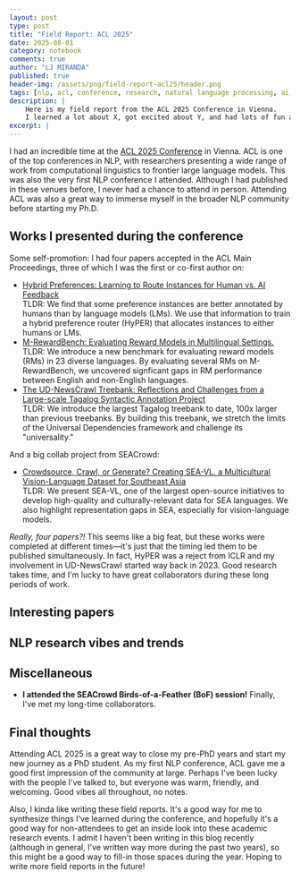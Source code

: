 ```yaml
---
layout: post
type: post
title: "Field Report: ACL 2025"
date: 2025-08-01
category: notebook
comments: true
author: "LJ MIRANDA"
published: true
header-img: /assets/png/field-report-acl25/header.png
tags: [nlp, acl, conference, research, natural language processing, ai, llm, reasoning]
description: |
    Here is my field report from the ACL 2025 Conference in Vienna.
    I learned a lot about X, got excited about Y, and had lots of fun all throughout!
excerpt: |
---
```


<span class="firstcharacter">I</span> had an incredible time at the [ACL 2025 Conference](https://2025.aclweb.org/) in Vienna.
ACL is one of the top conferences in NLP, with researchers presenting a wide range of work from computational linguistics to frontier large language models.
This was also the very first NLP conference I attended.
Although I had published in these venues before, I never had a chance to attend in person.
Attending ACL was also a great way to immerse myself in the broader NLP community before starting my Ph.D.

<!-- pictures of vienna and the place baby! -->


## Works I presented during the conference

Some self-promotion: I had four papers accepted in the ACL Main Proceedings, three of which I was the first or co-first author on:

- [Hybrid Preferences: Learning to Route Instances for Human vs. AI Feedback](https://arxiv.org/abs/2410.19133)<br>TLDR: We find that some preference instances are better annotated by humans than by language models (LMs). We use that information to train a hybrid preference router (HyPER) that allocates instances to either humans or LMs.
- [M-RewardBench: Evaluating Reward Models in Multilingual Settings.](https://arxiv.org/abs/2410.15522)<br>TLDR: We introduce a new benchmark for evaluating reward models (RMs) in 23 diverse languages. By evaluating several RMs on M-RewardBench, we uncovered signficant gaps in RM performance between English and non-English languages.
- [The UD-NewsCrawl Treebank: Reflections and Challenges from a Large-scale Tagalog Syntactic Annotation Project](https://arxiv.org/abs/2505.20428)<br>TLDR: We introduce the largest Tagalog treebank to date, 100x larger than previous treebanks. 
By building this treebank, we stretch the limits of the Universal Dependencies framework and challenge its "universality."

And a big collab project from SEACrowd:

- [Crowdsource, Crawl, or Generate? Creating SEA-VL, a Multicultural Vision-Language Dataset for Southeast Asia](https://arxiv.org/abs/2503.07920)<br>TLDR: We present SEA-VL, one of the largest open-source initiatives to develop high-quality and culturally-relevant data for SEA languages. We also highlight representation gaps in SEA, especially for vision-language models.


*Really, four papers?!* This seems like a big feat, but these works were completed at different times&mdash;it's just that the timing led them to be published simultaneously.
In fact, HyPER was a reject from ICLR and my involvement in UD-NewsCrawl started way back in 2023.
Good research takes time, and I'm lucky to have great collaborators during these long periods of work.

## Interesting papers

<!-- top five papers -->

<!-- three honorable mentions??? -->


## NLP research vibes and trends



## Miscellaneous

* **I attended the SEACrowd Birds-of-a-Feather (BoF) session!** Finally, I've met my long-time collaborators.


## Final thoughts

Attending ACL 2025 is a great way to close my pre-PhD years and start my new journey as a PhD student.
As my first NLP conference, ACL gave me a good first impression of the community at large.
Perhaps I've been lucky with the people I've talked to, but everyone was warm, friendly, and welcoming.
Good vibes all throughout, no notes.

Also, I kinda like writing these field reports.
It's a good way for me to synthesize things I've learned during the conference, and hopefully it's a good way for non-attendees to get an inside look into these academic research events.
I admit I haven't been writing in this blog recently (although in general, I've written way more during the past two years), so this might be a good way to fill-in those spaces during the year.
Hoping to write more field reports in the future!